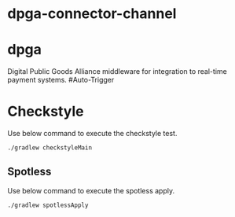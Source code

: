 # dpga-connector-channel
# dpga
Digital Public Goods Alliance middleware for integration to real-time payment systems.
#Auto-Trigger

# Checkstyle
Use below command to execute the checkstyle test.
```shell
./gradlew checkstyleMain
```

## Spotless
Use below command to execute the spotless apply.
```shell
./gradlew spotlessApply
```
